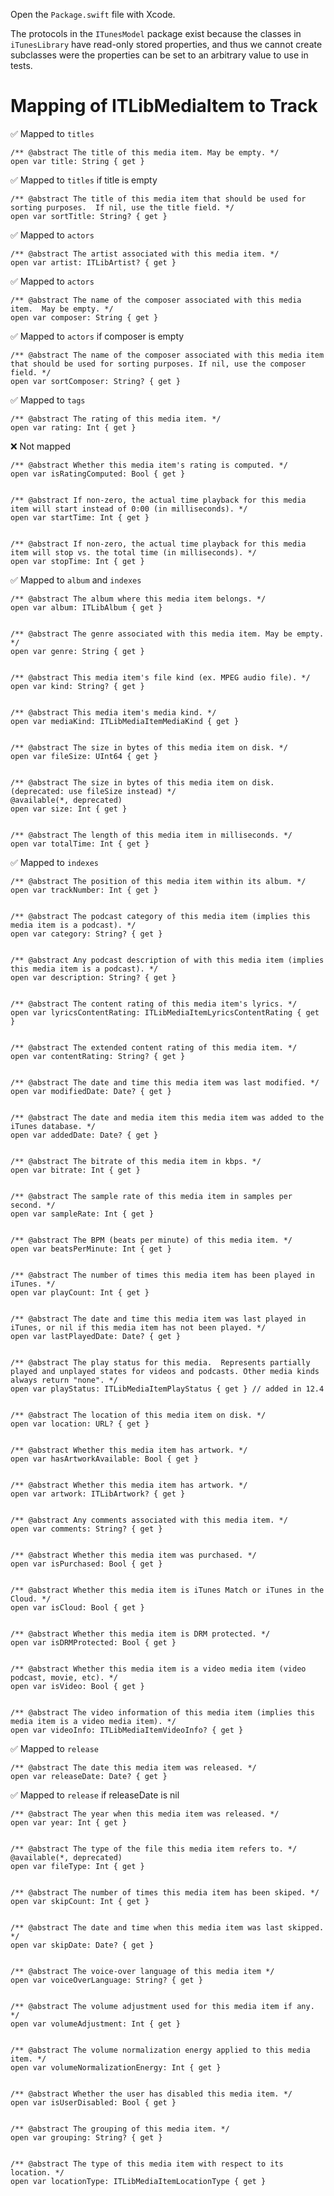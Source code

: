 Open the `Package.swift` file with Xcode.

The protocols in the `ITunesModel` package exist because the classes in `iTunesLibrary`
have read-only stored properties, and thus we cannot create subclasses were the properties
can be set to an arbitrary value to use in tests.

# Mapping of ITLibMediaItem to Track

✅ Mapped to `titles`

    /** @abstract The title of this media item. May be empty. */
    open var title: String { get }

✅ Mapped to `titles` if title is empty

    /** @abstract The title of this media item that should be used for sorting purposes.  If nil, use the title field. */
    open var sortTitle: String? { get }

✅ Mapped to `actors`

    /** @abstract The artist associated with this media item. */
    open var artist: ITLibArtist? { get }

✅ Mapped to `actors`

    /** @abstract The name of the composer associated with this media item.  May be empty. */
    open var composer: String { get }

✅ Mapped to `actors` if composer is empty

    /** @abstract The name of the composer associated with this media item that should be used for sorting purposes. If nil, use the composer field. */
    open var sortComposer: String? { get }

✅ Mapped to `tags`

    /** @abstract The rating of this media item. */
    open var rating: Int { get }

❌ Not mapped

    /** @abstract Whether this media item's rating is computed. */
    open var isRatingComputed: Bool { get }


    /** @abstract If non-zero, the actual time playback for this media item will start instead of 0:00 (in milliseconds). */
    open var startTime: Int { get }


    /** @abstract If non-zero, the actual time playback for this media item will stop vs. the total time (in milliseconds). */
    open var stopTime: Int { get }

✅ Mapped to `album` and `indexes`

    /** @abstract The album where this media item belongs. */
    open var album: ITLibAlbum { get }


    /** @abstract The genre associated with this media item. May be empty. */
    open var genre: String { get }


    /** @abstract This media item's file kind (ex. MPEG audio file). */
    open var kind: String? { get }


    /** @abstract This media item's media kind. */
    open var mediaKind: ITLibMediaItemMediaKind { get }


    /** @abstract The size in bytes of this media item on disk. */
    open var fileSize: UInt64 { get }


    /** @abstract The size in bytes of this media item on disk. (deprecated: use fileSize instead) */
    @available(*, deprecated)
    open var size: Int { get }


    /** @abstract The length of this media item in milliseconds. */
    open var totalTime: Int { get }

✅ Mapped to `indexes`

    /** @abstract The position of this media item within its album. */
    open var trackNumber: Int { get }


    /** @abstract The podcast category of this media item (implies this media item is a podcast). */
    open var category: String? { get }


    /** @abstract Any podcast description of with this media item (implies this media item is a podcast). */
    open var description: String? { get }


    /** @abstract The content rating of this media item's lyrics. */
    open var lyricsContentRating: ITLibMediaItemLyricsContentRating { get }


    /** @abstract The extended content rating of this media item. */
    open var contentRating: String? { get }


    /** @abstract The date and time this media item was last modified. */
    open var modifiedDate: Date? { get }


    /** @abstract The date and media item this media item was added to the iTunes database. */
    open var addedDate: Date? { get }


    /** @abstract The bitrate of this media item in kbps. */
    open var bitrate: Int { get }


    /** @abstract The sample rate of this media item in samples per second. */
    open var sampleRate: Int { get }


    /** @abstract The BPM (beats per minute) of this media item. */
    open var beatsPerMinute: Int { get }


    /** @abstract The number of times this media item has been played in iTunes. */
    open var playCount: Int { get }


    /** @abstract The date and time this media item was last played in iTunes, or nil if this media item has not been played. */
    open var lastPlayedDate: Date? { get }


    /** @abstract The play status for this media.  Represents partially played and unplayed states for videos and podcasts. Other media kinds always return "none". */
    open var playStatus: ITLibMediaItemPlayStatus { get } // added in 12.4


    /** @abstract The location of this media item on disk. */
    open var location: URL? { get }


    /** @abstract Whether this media item has artwork. */
    open var hasArtworkAvailable: Bool { get }


    /** @abstract Whether this media item has artwork. */
    open var artwork: ITLibArtwork? { get }


    /** @abstract Any comments associated with this media item. */
    open var comments: String? { get }


    /** @abstract Whether this media item was purchased. */
    open var isPurchased: Bool { get }


    /** @abstract Whether this media item is iTunes Match or iTunes in the Cloud. */
    open var isCloud: Bool { get }


    /** @abstract Whether this media item is DRM protected. */
    open var isDRMProtected: Bool { get }


    /** @abstract Whether this media item is a video media item (video podcast, movie, etc). */
    open var isVideo: Bool { get }


    /** @abstract The video information of this media item (implies this media item is a video media item). */
    open var videoInfo: ITLibMediaItemVideoInfo? { get }

✅ Mapped to `release`

    /** @abstract The date this media item was released. */
    open var releaseDate: Date? { get }

✅ Mapped to `release` if releaseDate is nil

    /** @abstract The year when this media item was released. */
    open var year: Int { get }


    /** @abstract The type of the file this media item refers to. */
    @available(*, deprecated)
    open var fileType: Int { get }


    /** @abstract The number of times this media item has been skiped. */
    open var skipCount: Int { get }


    /** @abstract The date and time when this media item was last skipped. */
    open var skipDate: Date? { get }


    /** @abstract The voice-over language of this media item */
    open var voiceOverLanguage: String? { get }


    /** @abstract The volume adjustment used for this media item if any. */
    open var volumeAdjustment: Int { get }


    /** @abstract The volume normalization energy applied to this media item. */
    open var volumeNormalizationEnergy: Int { get }


    /** @abstract Whether the user has disabled this media item. */
    open var isUserDisabled: Bool { get }


    /** @abstract The grouping of this media item. */
    open var grouping: String? { get }


    /** @abstract The type of this media item with respect to its location. */
    open var locationType: ITLibMediaItemLocationType { get }
